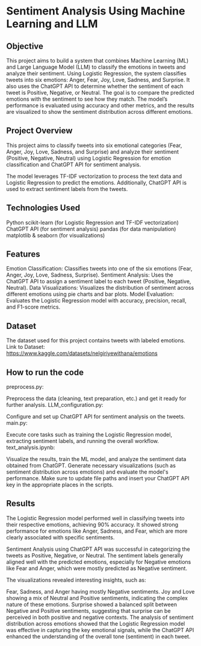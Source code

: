 # Sentiment Analysis Using Machine Learning and LLM
## Objective
This project aims to build a system that combines Machine Learning (ML) and Large Language Model (LLM) to classify the emotions in tweets and analyze their sentiment. Using Logistic Regression, the system classifies tweets into six emotions: Anger, Fear, Joy, Love, Sadness, and Surprise. It also uses the ChatGPT API to determine whether the sentiment of each tweet is Positive, Negative, or Neutral. The goal is to compare the predicted emotions with the sentiment to see how they match. The model’s performance is evaluated using accuracy and other metrics, and the results are visualized to show the sentiment distribution across different emotions.

## Project Overview
This project aims to classify tweets into six emotional categories (Fear, Anger, Joy, Love, Sadness, and Surprise) and analyze their sentiment (Positive, Negative, Neutral) using Logistic Regression for emotion classification and ChatGPT API for sentiment analysis.

The model leverages TF-IDF vectorization to process the text data and Logistic Regression to predict the emotions. Additionally, ChatGPT API is used to extract sentiment labels from the tweets.

## Technologies Used
Python
scikit-learn (for Logistic Regression and TF-IDF vectorization)
ChatGPT API (for sentiment analysis)
pandas (for data manipulation)
matplotlib & seaborn (for visualizations)

## Features
Emotion Classification: Classifies tweets into one of the six emotions (Fear, Anger, Joy, Love, Sadness, Surprise).
Sentiment Analysis: Uses the ChatGPT API to assign a sentiment label to each tweet (Positive, Negative, Neutral).
Data Visualizations: Visualizes the distribution of sentiment across different emotions using pie charts and bar plots.
Model Evaluation: Evaluates the Logistic Regression model with accuracy, precision, recall, and F1-score metrics.

## Dataset
The dataset used for this project contains tweets with labeled emotions.
Link to Dataset: https://www.kaggle.com/datasets/nelgiriyewithana/emotions

## How to run the code
preprocess.py:

Preprocess the data (cleaning, text preparation, etc.) and get it ready for further analysis.
LLM_configuration.py:

Configure and set up ChatGPT API for sentiment analysis on the tweets.
main.py:

Execute core tasks such as training the Logistic Regression model, extracting sentiment labels, and running the overall workflow.
text_analysis.ipynb:

Visualize the results, train the ML model, and analyze the sentiment data obtained from ChatGPT.
Generate necessary visualizations (such as sentiment distribution across emotions) and evaluate the model's performance.
Make sure to update file paths and insert your ChatGPT API key in the appropriate places in the scripts.

## Results
The Logistic Regression model performed well in classifying tweets into their respective emotions, achieving 90% accuracy. It showed strong performance for emotions like Anger, Sadness, and Fear, which are more clearly associated with specific sentiments.

Sentiment Analysis using ChatGPT API was successful in categorizing the tweets as Positive, Negative, or Neutral. The sentiment labels generally aligned well with the predicted emotions, especially for Negative emotions like Fear and Anger, which were mostly predicted as Negative sentiment.

The visualizations revealed interesting insights, such as:

Fear, Sadness, and Anger having mostly Negative sentiments.
Joy and Love showing a mix of Neutral and Positive sentiments, indicating the complex nature of these emotions.
Surprise showed a balanced split between Negative and Positive sentiments, suggesting that surprise can be perceived in both positive and negative contexts.
The analysis of sentiment distribution across emotions showed that the Logistic Regression model was effective in capturing the key emotional signals, while the ChatGPT API enhanced the understanding of the overall tone (sentiment) in each tweet.








